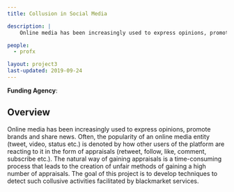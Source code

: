 ```yaml
---
title: Collusion in Social Media

description: |
    Online media has been increasingly used to express opinions, promote brands and share news. Often, the popularity of an online media entity (tweet, video, status etc.) is denoted by how other users of the platform are reacting to it in the form of appraisals (retweet, follow, like, comment, subscribe etc.). The natural way of gaining appraisals is a time-consuming process that leads to the creation of unfair methods of gaining a high number of appraisals. The goal of this project is to develop techniques to detect such collusive activities facilitated by blackmarket services.

people:
  - profx

layout: project3
last-updated: 2019-09-24
---
```


<b>Funding Agency</b>:

<h2>Overview</h2>
Online media has been increasingly used to express opinions, promote brands and share news. Often, the popularity of an online media entity (tweet, video, status etc.) is denoted by how other users of the platform are reacting to it in the form of appraisals (retweet, follow, like, comment, subscribe etc.). The natural way of gaining appraisals is a time-consuming process that leads to the creation of unfair methods of gaining a high number of appraisals. The goal of this project is to develop techniques to detect such collusive activities facilitated by blackmarket services.
